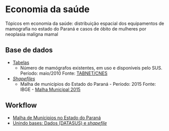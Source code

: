 # Economia da saúde

Tópicos em economia da saúde: distribuição espacial dos equipamentos de mamografia no estado do Paraná e casos de óbito de mulheres por neoplasia malígna mamal

## Base de dados
- [Tabelas](https://github.com/rdurl0/economia_da_saude/tree/master/Tabelas)
  - Número de mamógrafos existentes, em uso e disponíveis pelo SUS. Período: maio/2010 Fonte: [TABNET/CNES](http://www2.datasus.gov.br/DATASUS/index.php?area=0204&id=11671&VObj=http://tabnet.datasus.gov.br/cgi/deftohtm.exe?cnes/cnv/equipo)
- [_Shapefiles_](https://github.com/rdurl0/economia_da_saude/tree/master/shp)
  - Malha de municípios do Estado do Paraná - Período: 2015 Fonte: IBGE - [Malha Municipal 2015](ftp://geoftp.ibge.gov.br/organizacao_do_territorio/malhas_territoriais/malhas_municipais/municipio_2015/UFs/PR)

## Workflow
- [Malha de Munícipios no Estado do Paraná](https://github.com/rdurl0/economia_da_saude/blob/master/1_Malha_de_municipios_no_estado_do_Paran%C3%A1.md)
- [Unindo bases: Dados (DATASUS) e _shapefile_](https://github.com/rdurl0/economia_da_saude/blob/master/2_Bases_de_dados.md)
